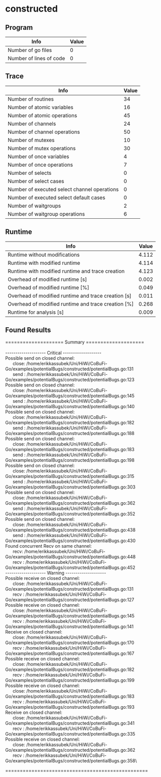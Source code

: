 # constructed

## Program 
| Info | Value |
| - | - |
| Number of go files | 0|
| Number of lines of code |0|
## Trace 
| Info | Value |
| - | - |
| Number of routines | 34|
| Number of atomic variables | 16|
| Number of atomic operations | 45|
| Number of channels | 24|
| Number of channel operations | 50|
| Number of mutexes | 10|
| Number of mutex operations | 30|
| Number of once variables | 4|
| Number of once operations | 7|
| Number of selects | 0|
| Number of select cases | 0|
| Number of executed select channel operations | 0|
| Number of executed select default cases | 0|
| Number of waitgroups | 2|
| Number of waitgroup operations | 6|
## Runtime 
| Info | Value |
| - | - |
| Runtime without modifications | 4.112|
| Runtime with modified runtime | 4.114|
| Runtime with modified runtime and trace creation | 4.123|
| Overhead of modified runtime [s] | 0.002|
| Overhead of modified runtime [\%] | 0.049|
| Overhead of modified runtime and trace creation [s] | 0.011|
| Overhead of modified runtime and trace creation [\%] | 0.268|
| Runtime for analysis [s] | 0.009|
## Found Results
==================== Summary ====================\
\
-------------------- Critical -------------------\
Possible send on closed channel:\
&nbsp;&nbsp;&nbsp;&nbsp;&nbsp;&nbsp;close: /home/erikkassubek/Uni/HiWi/CoBuFi-Go/examples/potentialBugs/constructed/potentialBugs.go:131\
&nbsp;&nbsp;&nbsp;&nbsp;&nbsp;&nbsp;send : /home/erikkassubek/Uni/HiWi/CoBuFi-Go/examples/potentialBugs/constructed/potentialBugs.go:123\
Possible send on closed channel:\
&nbsp;&nbsp;&nbsp;&nbsp;&nbsp;&nbsp;close: /home/erikkassubek/Uni/HiWi/CoBuFi-Go/examples/potentialBugs/constructed/potentialBugs.go:145\
&nbsp;&nbsp;&nbsp;&nbsp;&nbsp;&nbsp;send : /home/erikkassubek/Uni/HiWi/CoBuFi-Go/examples/potentialBugs/constructed/potentialBugs.go:140\
Possible send on closed channel:\
&nbsp;&nbsp;&nbsp;&nbsp;&nbsp;&nbsp;close: /home/erikkassubek/Uni/HiWi/CoBuFi-Go/examples/potentialBugs/constructed/potentialBugs.go:182\
&nbsp;&nbsp;&nbsp;&nbsp;&nbsp;&nbsp;send : /home/erikkassubek/Uni/HiWi/CoBuFi-Go/examples/potentialBugs/constructed/potentialBugs.go:188\
Possible send on closed channel:\
&nbsp;&nbsp;&nbsp;&nbsp;&nbsp;&nbsp;close: /home/erikkassubek/Uni/HiWi/CoBuFi-Go/examples/potentialBugs/constructed/potentialBugs.go:183\
&nbsp;&nbsp;&nbsp;&nbsp;&nbsp;&nbsp;send : /home/erikkassubek/Uni/HiWi/CoBuFi-Go/examples/potentialBugs/constructed/potentialBugs.go:198\
Possible send on closed channel:\
&nbsp;&nbsp;&nbsp;&nbsp;&nbsp;&nbsp;close: /home/erikkassubek/Uni/HiWi/CoBuFi-Go/examples/potentialBugs/constructed/potentialBugs.go:315\
&nbsp;&nbsp;&nbsp;&nbsp;&nbsp;&nbsp;send : /home/erikkassubek/Uni/HiWi/CoBuFi-Go/examples/potentialBugs/constructed/potentialBugs.go:303\
Possible send on closed channel:\
&nbsp;&nbsp;&nbsp;&nbsp;&nbsp;&nbsp;close: /home/erikkassubek/Uni/HiWi/CoBuFi-Go/examples/potentialBugs/constructed/potentialBugs.go:362\
&nbsp;&nbsp;&nbsp;&nbsp;&nbsp;&nbsp;send : /home/erikkassubek/Uni/HiWi/CoBuFi-Go/examples/potentialBugs/constructed/potentialBugs.go:352\
Possible send on closed channel:\
&nbsp;&nbsp;&nbsp;&nbsp;&nbsp;&nbsp;close: /home/erikkassubek/Uni/HiWi/CoBuFi-Go/examples/potentialBugs/constructed/potentialBugs.go:438\
&nbsp;&nbsp;&nbsp;&nbsp;&nbsp;&nbsp;send : /home/erikkassubek/Uni/HiWi/CoBuFi-Go/examples/potentialBugs/constructed/potentialBugs.go:430\
Found concurrent Recv on same channel:\
&nbsp;&nbsp;&nbsp;&nbsp;&nbsp;&nbsp;recv: /home/erikkassubek/Uni/HiWi/CoBuFi-Go/examples/potentialBugs/constructed/potentialBugs.go:448\
&nbsp;&nbsp;&nbsp;&nbsp;&nbsp;&nbsp;recv : /home/erikkassubek/Uni/HiWi/CoBuFi-Go/examples/potentialBugs/constructed/potentialBugs.go:452\
-------------------- Warning --------------------\
Possible receive on closed channel:\
&nbsp;&nbsp;&nbsp;&nbsp;&nbsp;&nbsp;close: /home/erikkassubek/Uni/HiWi/CoBuFi-Go/examples/potentialBugs/constructed/potentialBugs.go:131\
&nbsp;&nbsp;&nbsp;&nbsp;&nbsp;&nbsp;recv : /home/erikkassubek/Uni/HiWi/CoBuFi-Go/examples/potentialBugs/constructed/potentialBugs.go:127\
Possible receive on closed channel:\
&nbsp;&nbsp;&nbsp;&nbsp;&nbsp;&nbsp;close: /home/erikkassubek/Uni/HiWi/CoBuFi-Go/examples/potentialBugs/constructed/potentialBugs.go:145\
&nbsp;&nbsp;&nbsp;&nbsp;&nbsp;&nbsp;recv : /home/erikkassubek/Uni/HiWi/CoBuFi-Go/examples/potentialBugs/constructed/potentialBugs.go:141\
Receive on closed channel:\
&nbsp;&nbsp;&nbsp;&nbsp;&nbsp;&nbsp;close: /home/erikkassubek/Uni/HiWi/CoBuFi-Go/examples/potentialBugs/constructed/potentialBugs.go:170\
&nbsp;&nbsp;&nbsp;&nbsp;&nbsp;&nbsp;recv : /home/erikkassubek/Uni/HiWi/CoBuFi-Go/examples/potentialBugs/constructed/potentialBugs.go:167\
Possible receive on closed channel:\
&nbsp;&nbsp;&nbsp;&nbsp;&nbsp;&nbsp;close: /home/erikkassubek/Uni/HiWi/CoBuFi-Go/examples/potentialBugs/constructed/potentialBugs.go:182\
&nbsp;&nbsp;&nbsp;&nbsp;&nbsp;&nbsp;recv : /home/erikkassubek/Uni/HiWi/CoBuFi-Go/examples/potentialBugs/constructed/potentialBugs.go:199\
Possible receive on closed channel:\
&nbsp;&nbsp;&nbsp;&nbsp;&nbsp;&nbsp;close: /home/erikkassubek/Uni/HiWi/CoBuFi-Go/examples/potentialBugs/constructed/potentialBugs.go:183\
&nbsp;&nbsp;&nbsp;&nbsp;&nbsp;&nbsp;recv : /home/erikkassubek/Uni/HiWi/CoBuFi-Go/examples/potentialBugs/constructed/potentialBugs.go:193\
Receive on closed channel:\
&nbsp;&nbsp;&nbsp;&nbsp;&nbsp;&nbsp;close: /home/erikkassubek/Uni/HiWi/CoBuFi-Go/examples/potentialBugs/constructed/potentialBugs.go:341\
&nbsp;&nbsp;&nbsp;&nbsp;&nbsp;&nbsp;recv : /home/erikkassubek/Uni/HiWi/CoBuFi-Go/examples/potentialBugs/constructed/potentialBugs.go:335\
Possible receive on closed channel:\
&nbsp;&nbsp;&nbsp;&nbsp;&nbsp;&nbsp;close: /home/erikkassubek/Uni/HiWi/CoBuFi-Go/examples/potentialBugs/constructed/potentialBugs.go:362\
&nbsp;&nbsp;&nbsp;&nbsp;&nbsp;&nbsp;recv : /home/erikkassubek/Uni/HiWi/CoBuFi-Go/examples/potentialBugs/constructed/potentialBugs.go:358\

=================================================
